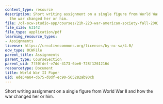 ```yaml
---
content_type: resource
description: Short writing assignment on a single figure from World War II and how
  the war changed her or him.
file: /ol-ocw-studio-app/courses/21h-223-war-american-society-fall-2002/ede54a84d675d0dfec90565282ab90cb_war_3_assign1002.pdf
file_size: 63142
file_type: application/pdf
learning_resource_types:
- Assignments
license: https://creativecommons.org/licenses/by-nc-sa/4.0/
ocw_type: OCWFile
parent_title: Assignments
parent_type: CourseSection
parent_uid: 7f50fdef-e7dd-4173-6be6-728f1261216d
resourcetype: Document
title: World War II Paper
uid: ede54a84-d675-d0df-ec90-565282ab90cb
---
```

Short writing assignment on a single figure from World War II and how the war changed her or him.